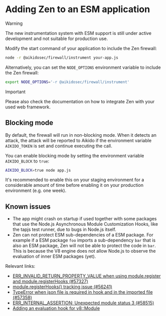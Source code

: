 # Adding Zen to an ESM application

> [!WARNING]  
> The new instrumentation system with ESM support is still under active development and not suitable for production use.

Modify the start command of your application to include the Zen firewall:

```sh
node -r @aikidosec/firewall/instrument your-app.js
```

Alternatively, you can set the `NODE_OPTIONS` environment variable to include the Zen firewall:

```sh
export NODE_OPTIONS='-r @aikidosec/firewall/instrument'
```

> [!IMPORTANT]  
> Please also check the documentation on how to integrate Zen with your used web framework.

## Blocking mode

By default, the firewall will run in non-blocking mode. When it detects an attack, the attack will be reported to Aikido if the environment variable `AIKIDO_TOKEN` is set and continue executing the call.

You can enable blocking mode by setting the environment variable `AIKIDO_BLOCK` to `true`:

```sh
AIKIDO_BLOCK=true node app.js
```

It's recommended to enable this on your staging environment for a considerable amount of time before enabling it on your production environment (e.g. one week).

## Known issues

- The app might crash on startup if used together with some packages that use the Node.js Asynchronous Module Customization Hooks, like the tapjs test runner, due to bugs in Node.js itself.
- Zen can not protect ESM sub-dependencies of a ESM package. For example if a ESM package `foo` imports a sub-dependency `bar` that is also an ESM package, Zen will not be able to protect the code in `bar`. This is because the V8 engine does not allow Node.js to observe the evaluation of inner ESM packages (yet).

Relevant links:

- [ERR_INVALID_RETURN_PROPERTY_VALUE when using module.register and module.registerHooks (#57327)](https://github.com/nodejs/node/issues/57327)
- [module.registerHooks() tracking issue (#56241)](https://github.com/nodejs/node/issues/56241)
- [TypeError when json file is required in hook and in the imported file (#57358)](https://github.com/nodejs/node/issues/57358)
- [ERR_INTERNAL_ASSERTION: Unexpected module status 3 (#58515)](https://github.com/nodejs/node/issues/58515)
- [Adding an evaluation hook for v8::Module](https://issues.chromium.org/u/1/issues/384413088)
